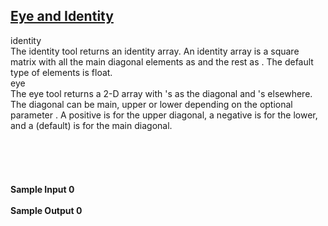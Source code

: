 ## **[Eye and Identity](https://www.hackerrank.com/challenges/np-eye-and-identity)** 
identity<br>The identity tool returns an identity array. An identity array is a square matrix with all the main diagonal elements as and the rest as . The default type of elements is float.<br>eye<br>The eye tool returns a 2-D array with 's as the diagonal and 's elsewhere. The diagonal can be main, upper or lower depending on the optional parameter . A positive is for the upper diagonal, a negative is for the lower, and a (default) is for the main diagonal.<br><br><br><br><br><br>**Sample Input 0**<br><br>**Sample Output 0**<br><br>